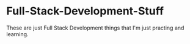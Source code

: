 ﻿# Full-Stack-Development-Stuff

These are just Full Stack Development things that I'm just practing and learning.
